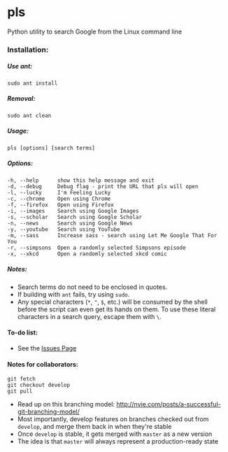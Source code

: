 # pls
Python utility to search Google from the Linux command line

### Installation:

##### Use ant:

`sudo ant install`

##### Removal:

`sudo ant clean`

##### Usage:
`pls [options] [search terms]`

##### Options:
```
-h, --help      show this help message and exit
-d, --debug     Debug flag - print the URL that pls will open
-l, --lucky     I'm Feeling Lucky
-c, --chrome    Open using Chrome
-f, --firefox   Open using Firefox
-i, --images    Search using Google Images
-s, --scholar   Search using Google Scholar
-n, --news      Search using Google News
-y, --youtube   Search using YouTube
-m, --sass      Increase sass - search using Let Me Google That For You
-r, --simpsons  Open a randomly selected Simpsons episode
-x, --xkcd      Open a randomly selected xkcd comic
```

##### Notes:
- Search terms do not need to be enclosed in quotes.
- If building with `ant` fails, try using `sudo`.
- Any special characters (`*`, `"`, `$`, etc.) will be consumed by the shell before the script can even get its hands on them. To use these literal characters in a search query, escape them with `\`.

#### To-do list:
- See the [Issues Page](https://github.com/austinjdean/pls/issues)

#### Notes for collaborators:
`git fetch`  
`git checkout develop`  
`git pull`  
- Read up on this branching model: http://nvie.com/posts/a-successful-git-branching-model/
- Most importantly, develop features on branches checked out from `develop`, and merge them back in when they're stable
- Once `develop` is stable, it gets merged with `master` as a new version
- The idea is that `master` will always represent a production-ready state
